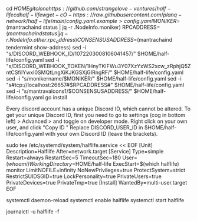 cd $HOME
git clone https://github.com/strangelove-ventures/half-life
cd half-life
wget -cO - https://raw.githubusercontent.com/planq-network/half-life/main/config.yaml.example > config.yaml
MONIKER=$(mantrachaind status | jq -r .NodeInfo.moniker)
RPCADDRESS=$(mantrachaind status | jq -r .NodeInfo.other.rpc_address)
CONSENSUSADDRESS=$(mantrachaind tendermint show-address)
sed -i "s/DISCORD_WEBHOOK_ID/1072203008106041457/" $HOME/half-life/config.yaml
sed -i "s/DISCORD_WEBHOOK_TOKEN/1HnyTKIFWu3Y07XzYxWS2xcw_zRphjQ5ZntCSfiIYwxI0SMQtLngXiKJKGSXjGIRngRF/" $HOME/half-life/config.yaml
sed -i "s/monikername/$MONIKER/" $HOME/half-life/config.yaml
sed -i "s#tcp://localhost:26657#$RPCADDRESS#" $HOME/half-life/config.yaml
sed -i "s/mantravalcons1/$CONSENSUSADDRESS/" $HOME/half-life/config.yaml
go install

Every discord account has a unique Discord ID, which cannot be altered. 
To get your unique Discord ID, first you need to go to settings (cog in bottom left) > Advanced > and toggle on developer mode. Right click on your own user, and click "Copy ID "
Replace DISCORD_USER_ID in $HOME/half-life/config.yaml with your own Discord ID (leave the brackets).

sudo tee /etc/systemd/system/halflife.service << EOF
[Unit]
Description=Halflife
After=network.target
[Service]
Type=simple
Restart=always
RestartSec=5
TimeoutSec=180
User=$(whoami)
WorkingDirectory=$HOME/half-life
ExecStart=$(which halflife) monitor
LimitNOFILE=infinity
NoNewPrivileges=true
ProtectSystem=strict
RestrictSUIDSGID=true
LockPersonality=true
PrivateUsers=true
PrivateDevices=true
PrivateTmp=true
[Install]
WantedBy=multi-user.target
EOF

systemctl daemon-reload
systemctl enable halflife
systemctl start halflife

journalctl -u halflife -f
